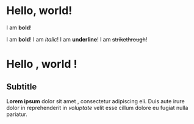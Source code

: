 # Hello, world!

I am **bold**!

I am **bold**!
I am *italic*!
I am __underline__!
I am ~~strikethrough~~!

# Hello , world !
## Subtitle
**Lorem ipsum** dolor sit amet
, consectetur adipiscing eli. Duis
aute irure dolor in reprehenderit
in *voluptate* velit esse cillum
dolore eu fugiat nulla pariatur.